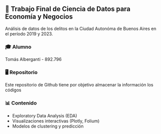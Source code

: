## 📌 Trabajo Final de Ciencia de Datos para Economía y Negocios
Análisis de datos de los delitos en la Ciudad Autonóma de Buenos Aires en el período 2019 y 2023.

### 🎓 Alumno
Tomás Alberganti - 892.796

### 🖥️ Repositorio
Este repositorio de Github tiene por objetivo almacenar la información  los códigos 

### 📊 Contenido  
- Exploratory Data Analysis (EDA)  
- Visualizaciones interactivas (Plotly, Folium)  
- Modelos de clustering y predicción  
